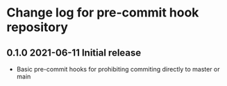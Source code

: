 # Change log for pre-commit hook repository

## 0.1.0 2021-06-11 Initial release

- Basic pre-commit hooks for prohibiting commiting directly to master or main
